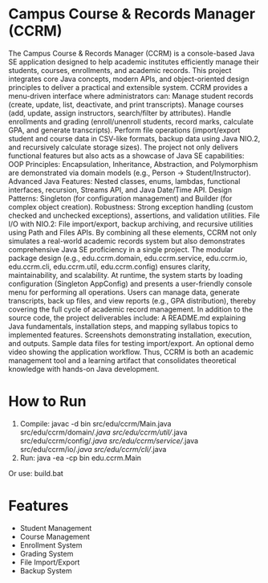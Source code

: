 # Campus Course & Records Manager (CCRM)
The Campus Course & Records Manager (CCRM) is a console-based Java SE application designed to help academic institutes efficiently manage their students, courses, enrollments, and academic records. This project integrates core Java concepts, modern APIs, and object-oriented design principles to deliver a practical and extensible system.
CCRM provides a menu-driven interface where administrators can:
Manage student records (create, update, list, deactivate, and print transcripts).
Manage courses (add, update, assign instructors, search/filter by attributes).
Handle enrollments and grading (enroll/unenroll students, record marks, calculate GPA, and generate transcripts).
Perform file operations (import/export student and course data in CSV-like formats, backup data using Java NIO.2, and recursively calculate storage sizes).
The project not only delivers functional features but also acts as a showcase of Java SE capabilities:
OOP Principles: Encapsulation, Inheritance, Abstraction, and Polymorphism are demonstrated via domain models (e.g., Person → Student/Instructor).
Advanced Java Features: Nested classes, enums, lambdas, functional interfaces, recursion, Streams API, and Java Date/Time API.
Design Patterns: Singleton (for configuration management) and Builder (for complex object creation).
Robustness: Strong exception handling (custom checked and unchecked exceptions), assertions, and validation utilities.
File I/O with NIO.2: File import/export, backup archiving, and recursive utilities using Path and Files APIs.
By combining all these elements, CCRM not only simulates a real-world academic records system but also demonstrates comprehensive Java SE proficiency in a single project. The modular package design (e.g., edu.ccrm.domain, edu.ccrm.service, edu.ccrm.io, edu.ccrm.cli, edu.ccrm.util, edu.ccrm.config) ensures clarity, maintainability, and scalability.
At runtime, the system starts by loading configuration (Singleton AppConfig) and presents a user-friendly console menu for performing all operations. Users can manage data, generate transcripts, back up files, and view reports (e.g., GPA distribution), thereby covering the full cycle of academic record management.
In addition to the source code, the project deliverables include:
A README.md explaining Java fundamentals, installation steps, and mapping syllabus topics to implemented features.
Screenshots demonstrating installation, execution, and outputs.
Sample data files for testing import/export.
An optional demo video showing the application workflow.
Thus, CCRM is both an academic management tool and a learning artifact that consolidates theoretical knowledge with hands-on Java development.

# How to Run
1. Compile: javac -d bin src/edu/ccrm/Main.java src/edu/ccrm/domain/*.java src/edu/ccrm/util/*.java src/edu/ccrm/config/*.java src/edu/ccrm/service/*.java src/edu/ccrm/io/*.java src/edu/ccrm/cli/*.java
2. Run: java -ea -cp bin edu.ccrm.Main

Or use: build.bat

# Features

- Student Management
- Course Management
- Enrollment System
- Grading System
- File Import/Export
- Backup System
